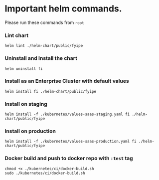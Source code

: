 # Important helm commands.

Please run these commands from `root`

### Lint chart

```
helm lint ./helm-chart/public/fyipe 
```

### Uninstall and Install the chart
```
helm uninstall fi
```

### Install as an Enterprise Cluster with default values
```
helm install fi ./helm-chart/public/fyipe 
```

### Install on staging
```
helm install -f ./kubernetes/values-saas-staging.yaml fi ./helm-chart/public/fyipe 
```

### Install on production
```
helm install -f ./kubernetes/values-saas-production.yaml fi ./helm-chart/public/fyipe 
```

### Docker build and push to docker repo with `:test` tag
```
chmod +x ./kubernetes/ci/docker-build.sh
sudo ./kubernetes/ci/docker-build.sh
```